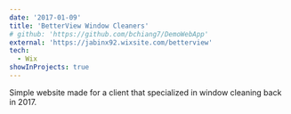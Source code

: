 ```yaml
---
date: '2017-01-09'
title: 'BetterView Window Cleaners'
# github: 'https://github.com/bchiang7/DemoWebApp'
external: 'https://jabinx92.wixsite.com/betterview'
tech:
  - Wix
showInProjects: true
---
```


Simple website made for a client that specialized in window cleaning back in 2017.
